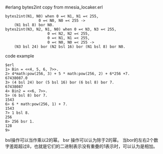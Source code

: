 #erlang bytes2int
copy from mnesia_locaker.erl

```
bytes2int(N1, N0) when 0 =< N1, N1 =< 255,
		       0 =< N0, N0 =< 255 ->
    (N1 bsl 8) bor N0.
bytes2int(N3, N2, N1, N0) when 0 =< N3, N3 =< 255,
			       0 =< N2, N2 =< 255,
			       0 =< N1, N1 =< 255,
			       0 =< N0, N0 =< 255 ->
    (N3 bsl 24) bor (N2 bsl 16) bor (N1 bsl 8) bor N0.
```

code example

```
$erl
1> Bin = <<4, 5, 6, 7>>.
2> 4*math:pow(256, 3) + 5 * math:pow(256, 2) + 6*256 +7.
67438087.0
3> (4 bsl 24) bor (5 bsl 16) bor (6 bsl 8) bor 7.
67438087
4> Bin2 = <<6, 7>>.
5> (6 bsl 8) bor 7.
1543
6> 6 * math:pow(256, 1) + 7.
1543
7> 1 bsl 8.
256
8> 256 bsr 1.
128
9>

```
bsl操作可以当作乘以2的幂。
bsr 操作可以认为除于2的幂。
当bor的左右2个数字差距超过8，也就是它们的二进制表示没有重疊的1表示时，可以认为是相加。
